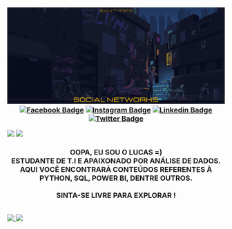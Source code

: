 <!-- HEADER -->
<h3 align="center">
    
![Welcome](https://github.com/Antar4s/ANTAR4S/blob/master/Assets/SuavementeLucasAtt.gif?raw=true)    
[![Facebook Badge](https://img.shields.io/badge/Facebook-1877F2?style=for-the-badge&logo=facebook&logoColor=white)](https://www.facebook.com/SuavementeLucas/)
[![Instagram Badge](https://img.shields.io/badge/Instagram-E4405F?style=for-the-badge&logo=instagram&logoColor=white)](https://www.instagram.com/Antar4s/)
[![Linkedin Badge](https://img.shields.io/badge/LinkedIn-0077B5?style=for-the-badge&logo=linkedin&logoColor=white)](https://www.linkedin.com/in/Antar4s/)
[![Twitter Badge](https://img.shields.io/badge/Twitter-1DA1F2?style=for-the-badge&logo=twitter&logoColor=white)](https://twitter.com/Antar4s)
</h3>


<img height="150em" src="http://github-profile-summary-cards.vercel.app/api/cards/profile-details?username=Antar4s&theme=monokai"> <img height="150em" src="http://github-profile-summary-cards.vercel.app/api/cards/repos-per-language?username=Antar4s&theme=monokai">



<!--- ABOUT ME -->
<h3 align="center">
    OOPA, EU SOU O LUCAS =) <br>
    ESTUDANTE DE T.I E APAIXONADO POR ANÁLISE DE DADOS. <br>
    AQUI VOCÊ ENCONTRARÁ CONTEÚDOS REFERENTES À PYTHON, SQL, POWER BI, DENTRE OUTROS. <br> <br>
    SINTA-SE LIVRE PARA EXPLORAR !
</h3>

<!-- BREAK ROW-->
<br>

<!--- GITHUB STATS AND FOOTER -->
<div>
<a href="https://github.com/Antar4s">
<img height="192em" src="https://github-readme-stats.vercel.app/api?username=Antar4s&show_icons=true&theme=radical" />
<img height="192em" src="https://github-readme-stats.vercel.app/api/top-langs/?username=Antar4s&langs_count=5&theme=radical&count_private=true&hide=html" /> 
</div>
